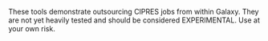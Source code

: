These tools demonstrate outsourcing CIPRES jobs from within Galaxy.
They are not yet heavily tested and should be considered EXPERIMENTAL.
Use at your own risk.
